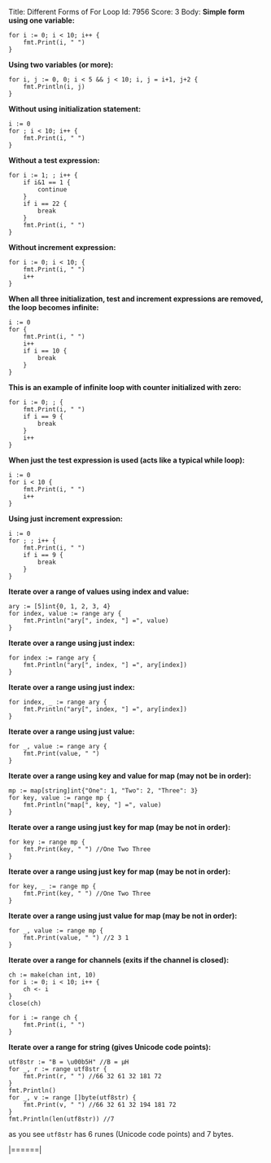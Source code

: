 Title: Different Forms of For Loop
Id: 7956
Score: 3
Body:
**Simple form using one variable:**

    for i := 0; i < 10; i++ {
        fmt.Print(i, " ")
    }

**Using two variables (or more):**

    for i, j := 0, 0; i < 5 && j < 10; i, j = i+1, j+2 {
        fmt.Println(i, j)
    }

**Without using initialization statement:**

    i := 0
    for ; i < 10; i++ {
        fmt.Print(i, " ")
    }

**Without a test expression:**

    for i := 1; ; i++ {
        if i&1 == 1 {
            continue
        }
        if i == 22 {
            break
        }
        fmt.Print(i, " ")
    }
**Without increment expression:**  

    for i := 0; i < 10; {
        fmt.Print(i, " ")
        i++
    }

**When all three initialization, test and increment expressions are removed, the loop becomes infinite:**

    i := 0
    for {
        fmt.Print(i, " ")
        i++
        if i == 10 {
            break
        }
    }
**This is an example of infinite loop with counter initialized with zero:**

    for i := 0; ; {
        fmt.Print(i, " ")
        if i == 9 {
            break
        }
        i++
    }
**When just the test expression is used (acts like a typical while loop):**

    i := 0
    for i < 10 {
        fmt.Print(i, " ")
        i++
    }

**Using just increment expression:**

    i := 0
    for ; ; i++ {
        fmt.Print(i, " ")
        if i == 9 {
            break
        }
    }

**Iterate over a range of values using index and value:**

    ary := [5]int{0, 1, 2, 3, 4}
    for index, value := range ary {
        fmt.Println("ary[", index, "] =", value)
    }

**Iterate over a range using just index:**

    for index := range ary {
        fmt.Println("ary[", index, "] =", ary[index])
    }

**Iterate over a range using just index:**

    for index, _ := range ary {
        fmt.Println("ary[", index, "] =", ary[index])
    }

**Iterate over a range using just value:**

    for _, value := range ary {
        fmt.Print(value, " ")
    }

**Iterate over a range using key and value for map (may not be in order):**

    mp := map[string]int{"One": 1, "Two": 2, "Three": 3}
    for key, value := range mp {
        fmt.Println("map[", key, "] =", value)
    }

**Iterate over a range using just key for map (may be not in order):**

    for key := range mp {
        fmt.Print(key, " ") //One Two Three
    }

**Iterate over a range using just key for map (may be not in order):**

    for key, _ := range mp {
        fmt.Print(key, " ") //One Two Three
    }

**Iterate over a range using just value for map (may be not in order):**

    for _, value := range mp {
        fmt.Print(value, " ") //2 3 1
    }

**Iterate over a range for channels (exits if the channel is closed):**

    ch := make(chan int, 10)
    for i := 0; i < 10; i++ {
        ch <- i
    }
    close(ch)
    
    for i := range ch {
        fmt.Print(i, " ")
    }

**Iterate over a range for string (gives Unicode code points):**

    utf8str := "B = \u00b5H" //B = µH
    for _, r := range utf8str {
        fmt.Print(r, " ") //66 32 61 32 181 72
    }
    fmt.Println()
    for _, v := range []byte(utf8str) {
        fmt.Print(v, " ") //66 32 61 32 194 181 72
    }
    fmt.Println(len(utf8str)) //7
as you see `utf8str` has 6 runes (Unicode code points) and 7 bytes.  



|======|
